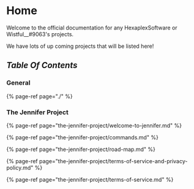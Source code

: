 # Home

Welcome to the official documentation for any HexaplexSoftware or Wistful\_\_\#9063's projects.

We have lots of up coming projects that will be listed here!

## _**Table Of Contents**_

### General

{% page-ref page="./" %}

### The Jennifer Project

{% page-ref page="the-jennifer-project/welcome-to-jennifer.md" %}

{% page-ref page="the-jennifer-project/commands.md" %}

{% page-ref page="the-jennifer-project/road-map.md" %}

{% page-ref page="the-jennifer-project/terms-of-service-and-privacy-policy.md" %}

{% page-ref page="the-jennifer-project/terms-of-service.md" %}

### 

